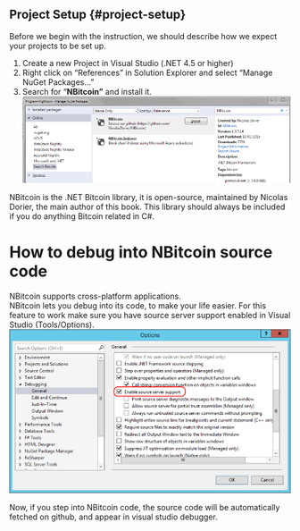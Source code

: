 ## Project Setup {#project-setup}

Before we begin with the instruction, we should describe how we expect your projects to be set up.

1.  Create a new Project in Visual Studio (.NET 4.5 or higher)
2.  Right click on “References” in Solution Explorer and select “Manage NuGet Packages…”
3.  Search for “**NBitcoin”** and install it.  
![](../assets/nuget.png)

NBitcoin is the .NET Bitcoin library, it is open-source, maintained by Nicolas Dorier, the main author of this book. 
This library should always be included if you do anything Bitcoin related in C#.  

# How to debug into NBitcoin source code

NBitcoin supports cross-platform applications.  
NBitcoin lets you debug into its code, to make your life easier. For this feature to work make sure you have source server support enabled in Visual Studio (Tools/Options).   
![](../assets/visualstudio_enablesourceserversupport.png)  

Now, if you step into NBitcoin code, the source code will be automatically fetched on github, and appear in visual studio debugger.  
